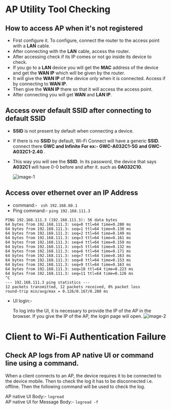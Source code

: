 # AP Utility Tool Checking

## How to access AP when it's not registered
- First configure it. To configure, connect the router to the access point with a **LAN** cable.
- After connecting with the **LAN** cable, access the router.
- After accessing check if its IP comes or not go inside its device to check.
- If you go to a **LAN** device you will get the **MAC** address of the device and get the **WAN IP** which will be given by the router.
- It will give the **WAN IP** of the device only when it is connected. Access if by connecting to **WAN IP**.
- Then give the **WAN IP** there so that it will access the access point.
- After connecting you will get **WAN** and **LAN IP**.

## Access over default SSID after connecting to default SSID
- **SSID** is not present by default when connecting a device.
- If there is no **SSID** by default, Wi-Fi Connect will have a generic **SSID**. connect there **GWC and Infinite For ex:- GWC-A032C1-5G and GWC-A032C1-2.4G** .
- This way you will see the **SSID**. In its password, the device that says **A032C1** will have 0-0 before and after it. such as **0A032C10**.   

   ![image-1](https://github.com/Nancypatel1103/ComplianceClient/assets/153616269/8c5b8b94-569d-4a66-ade9-5e9aa61d567a)


## Access over ethernet over an IP Address
- command:- ` ssh 192.168.60.1`
- Ping command:- `ping 192.168.111.3`

```
PING 192.168.111.3 (192.168.111.3): 56 data bytes
64 bytes from 192.168.111.3: seq=0 ttl=64 time=0.280 ms    
64 bytes from 192.168.111.3: seq=1 ttl=64 time=0.130 ms       
64 bytes from 192.168.111.3: seq=2 ttl=64 time=0.149 ms      
64 bytes from 192.168.111.3: seq=3 ttl=64 time=0.161 ms           
64 bytes from 192.168.111.3: seq=4 ttl=64 time=0.159 ms       
64 bytes from 192.168.111.3: seq=5 ttl=64 time=0.132 ms         
64 bytes from 192.168.111.3: seq=6 ttl=64 time=0.171 ms      
64 bytes from 192.168.111.3: seq=7 ttl=64 time=0.163 ms     
64 bytes from 192.168.111.3: seq=8 ttl=64 time=0.153 ms     
64 bytes from 192.168.111.3: seq=9 ttl=64 time=0.163 ms       
64 bytes from 192.168.111.3: seq=10 ttl=64 time=0.223 ms      
64 bytes from 192.168.111.3: seq=11 ttl=64 time=0.126 ms        
^C    
--- 192.168.111.3 ping statistics ---            
12 packets transmitted, 12 packets received, 0% packet loss          
round-trip min/avg/max = 0.126/0.167/0.280 ms       
```
- UI login:-            

   To log into the UI, it is necessary to provide the IP of the AP in the browser. If you give the IP of the AP, the login page will open.
  ![image-2](https://github.com/Nancypatel1103/ComplianceClient/assets/153616269/bd83b5cf-a38c-4d42-8fdc-a254d822bcaf)


# Client to Wi-Fi Authentication Failure

## Check AP logs from AP native UI or command line using a command.
When a client connects to an AP, the device requires it to be connected to the device mobile. Then to check the log it has to be disconnected i.e. offline. Then the following command will be used to check the log.

AP native UI Body:- `logread `              
AP native UI for Message Body:- `logread -f `          

